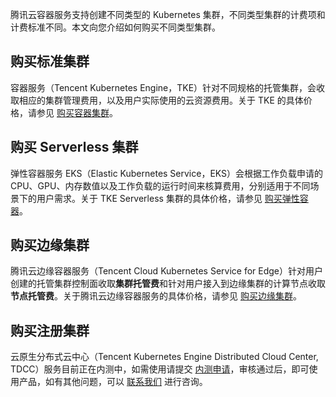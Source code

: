 腾讯云容器服务支持创建不同类型的 Kubernetes 集群，不同类型集群的计费项和计费标准不同。本文向您介绍如何购买不同类型集群。

## 购买标准集群

容器服务（Tencent Kubernetes Engine，TKE）针对不同规格的托管集群，会收取相应的集群管理费用，以及用户实际使用的云资源费用。关于 TKE 的具体价格，请参见 [购买容器集群](https://cloud.tencent.com/document/product/457/68803)。

 
## 购买 Serverless 集群

弹性容器服务 EKS（Elastic Kubernetes Service，EKS）会根据工作负载申请的 CPU、GPU、内存数值以及工作负载的运行时间来核算费用，分别适用于不同场景下的用户需求。关于 TKE Serverless 集群的具体价格，请参见 [购买弹性容器](https://cloud.tencent.com/document/product/457/39807)。


## 购买边缘集群

腾讯云边缘容器服务（Tencent Cloud Kubernetes Service for Edge）针对用户创建的托管集群控制面收取**集群托管费**和针对用户接入到边缘集群的计算节点收取**节点托管费**。关于腾讯云边缘容器服务的具体价格，请参见 [购买边缘集群](https://cloud.tencent.com/document/product/457/78129)。


## 购买注册集群
云原生分布式云中心（Tencent Kubernetes Engine Distributed Cloud Center, TDCC）服务目前正在内测中，如需使用请提交 [内测申请](https://cloud.tencent.com/apply/p/897g10ltlv6)，审核通过后，即可使用产品，如有其他问题，可以 [联系我们](https://cloud.tencent.com/document/product/1517/63389) 进行咨询。

